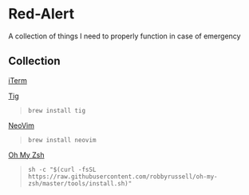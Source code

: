 # Red-Alert
A collection of things I need to properly function in case of emergency
## Collection
[iTerm](https://www.iterm2.com/)

[Tig](https://github.com/jonas/tig)

> `brew install tig`

[NeoVim](https://github.com/neovim/neovim)

> `brew install neovim`

[Oh My Zsh](https://github.com/robbyrussell/oh-my-zsh)

> `sh -c "$(curl -fsSL https://raw.githubusercontent.com/robbyrussell/oh-my-zsh/master/tools/install.sh)"`

